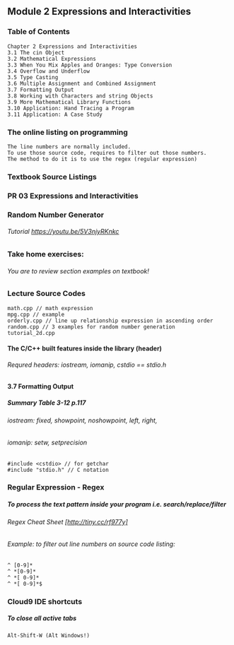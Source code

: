 Module 2 Expressions and Interactivities
-------------------------------------------
### Table of Contents
    Chapter 2 Expressions and Interactivities
    3.1 The cin Object
    3.2 Mathematical Expressions
    3.3 When You Mix Apples and Oranges: Type Conversion
    3.4 Overflow and Underflow
    3.5 Type Casting
    3.6 Multiple Assignment and Combined Assignment
    3.7 Formatting Output
    3.8 Working with Characters and string Objects
    3.9 More Mathematical Library Functions
    3.10 Application: Hand Tracing a Program
    3.11 Application: A Case Study 

### The online listing on programming
    The line numbers are normally included.
    To use those source code, requires to filter out those numbers.
    The method to do it is to use the regex (regular expression)
### Textbook Source Listings
### PR 03 Expressions and Interactivities
### Random Number Generator
###### Tutorial https://youtu.be/5V3njyRKnkc
### Take home exercises:
###### You are to review section examples on textbook!

### Lecture Source Codes
    math.cpp // math expression
    mpg.cpp // example
    orderly.cpp // line up relationship expression in ascending order
    random.cpp // 3 examples for random number generation
    tutorial_2d.cpp


#### The C/C++ built features inside the library (header)
###### Requred headers: iostream, iomanip, cstdio == stdio.h

#### 3.7 Formatting Output
##### Summary Table 3-12 p.117
###### iostream: fixed, showpoint, noshowpoint, left, right, 
###### iomanip: setw, setprecision

    #include <cstdio> // for getchar
    #include "stdio.h" // C notation

### Regular Expression - Regex
##### To process the text pattern inside your program i.e. search/replace/filter
###### Regex Cheat Sheet [http://tiny.cc/rf977y]
###### Example: to filter out line numbers on source code listing:
```
^ [0-9]*    
^ *[0-9]*
^ *[ 0-9]*
^ *[ 0-9]*$
```
### Cloud9 IDE shortcuts
##### To close all active tabs 
    Alt-Shift-W (Alt Windows!)
